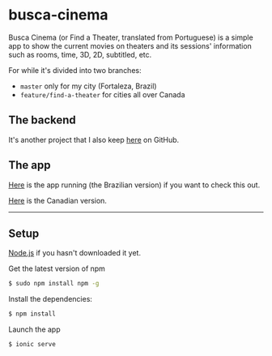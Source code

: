 # busca-cinema

Busca Cinema (or Find a Theater, translated from Portuguese) is a simple app to show the current movies on theaters and its sessions' information such as rooms, time, 3D, 2D, subtitled, etc.

For while it's divided into two branches:

* `master` only for my city (Fortaleza, Brazil)
* `feature/find-a-theater` for cities all over Canada

## The backend
It's another project that I also keep [here](https://github.com/Jefferson227/busca-cinema-backend) on GitHub.

## The app
[Here](https://buscacinema.com) is the app running (the Brazilian version) if you want to check this out.

[Here](https://find-a-theater.firebaseapp.com) is the Canadian version.

****


## Setup

[Node.js](https://nodejs.org/download/) if you hasn't downloaded it yet.

Get the latest version of npm
```sh
$ sudo npm install npm -g
```

Install the dependencies:
```sh
$ npm install
```

Launch the app
```sh
$ ionic serve
```

